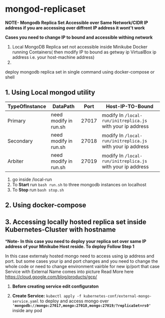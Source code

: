 # mongod-replicaset

**NOTE- Mongodb Replica Set Accessible over Same Network/CIDR IP address if you are accessing over diffrent IP address it wont't work**

**Cases you need to change IP to bound and accessible withing network**

1. Local MongoDB Replica set not accessible inside Minikube Docker running Containers( then modify IP to bound as getway ip VirtualBox ip address i.e. your host-machine address)
2. 

deploy mongodb replica set in single command using docker-compose or shell 

## 1. Using Local **mongod** utility

TypeOfInstance| DataPath | Port | Host-IP-TO-Bound
---------|----------|---------|---------
Primary | need modify in run.sh | 27017 | modify In `/local-run/initreplica.js` with your ip address
Secondary | need modify in run.sh | 27018 |modify In `/local-run/initreplica.js` with your ip address
Arbiter  | need modify in run.sh | 27019 | modify In `/local-run/initreplica.js` with your ip address

1. go inside /local-run 
2. To **Start** run `bash run.sh` to three mongodb instances on localhost
3. To **Stop** run `bash stop.sh`
## 2. Using **docker-compose** 

## 3. Accessing locally hosted replica set inside **Kubernetes-Cluster** with hostname 
***Note- In this case you need to deploy your replica set over same IP address of your Minikube Host reside. To deploy Follow Step 1** 

In this case externaly hosted mongo need to access using ip address and port. but some cases your ip and port changes and you need to change the whole code or need to change environment vairble for new ip/port that case Service with External Name comes into picture
Read More here
https://cloud.google.com/blog/products/gcp/

1. **Before creating service edit configuraton**
   
2. **Create Service:** 
    `kubectl apply -f kubernetes-conf/external-mongo-service.yaml` to deploy and access mongo over **`'mongodb://mongo:27017,mongo:27018,mongo:27019/?replicaSet=rs0'`** inside any pod
